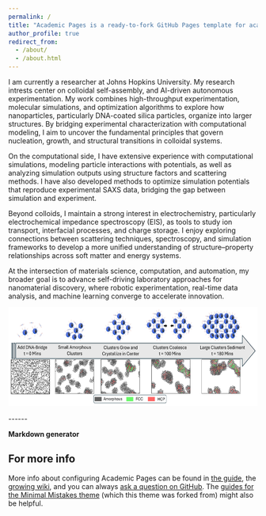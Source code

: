 ```yaml
---
permalink: /
title: "Academic Pages is a ready-to-fork GitHub Pages template for academic personal websites"
author_profile: true
redirect_from: 
  - /about/
  - /about.html
---
```


I am currently a researcher at Johns Hopkins University. My research intrests center on colloidal self-assembly, and AI-driven autonomous experimentation. My work combines high-throughput experimentation, molecular simulations, and optimization algorithms to explore how nanoparticles, particularly DNA-coated silica particles, organize into larger structures. By bridging experimental characterization with computational modeling, I aim to uncover the fundamental principles that govern nucleation, growth, and structural transitions in colloidal systems.

On the computational side, I have extensive experience with computational simulations, modeling particle interactions with potentials, as well as analyzing simulation outputs using structure factors and scattering methods. I have also developed methods to optimize simulation potentials that reproduce experimental SAXS data, bridging the gap between simulation and experiment.

Beyond colloids, I maintain a strong interest in electrochemistry, particularly electrochemical impedance spectroscopy (EIS), as tools to study ion transport, interfacial processes, and charge storage. I enjoy exploring connections between scattering techniques, spectroscopy, and simulation frameworks to develop a more unified understanding of structure–property relationships across soft matter and energy systems.

At the intersection of materials science, computation, and automation, my broader goal is to advance self-driving laboratory approaches for nanomaterial discovery, where robotic experimentation, real-time data analysis, and machine learning converge to accelerate innovation.


<p align="center">
  <img src="../files/mechanism.png" width="550" height="200">
</p>
------

**Markdown generator**

For more info
------
More info about configuring Academic Pages can be found in [the guide](https://academicpages.github.io/markdown/), the [growing wiki](https://github.com/academicpages/academicpages.github.io/wiki), and you can always [ask a question on GitHub](https://github.com/academicpages/academicpages.github.io/discussions). The [guides for the Minimal Mistakes theme](https://mmistakes.github.io/minimal-mistakes/docs/configuration/) (which this theme was forked from) might also be helpful.
